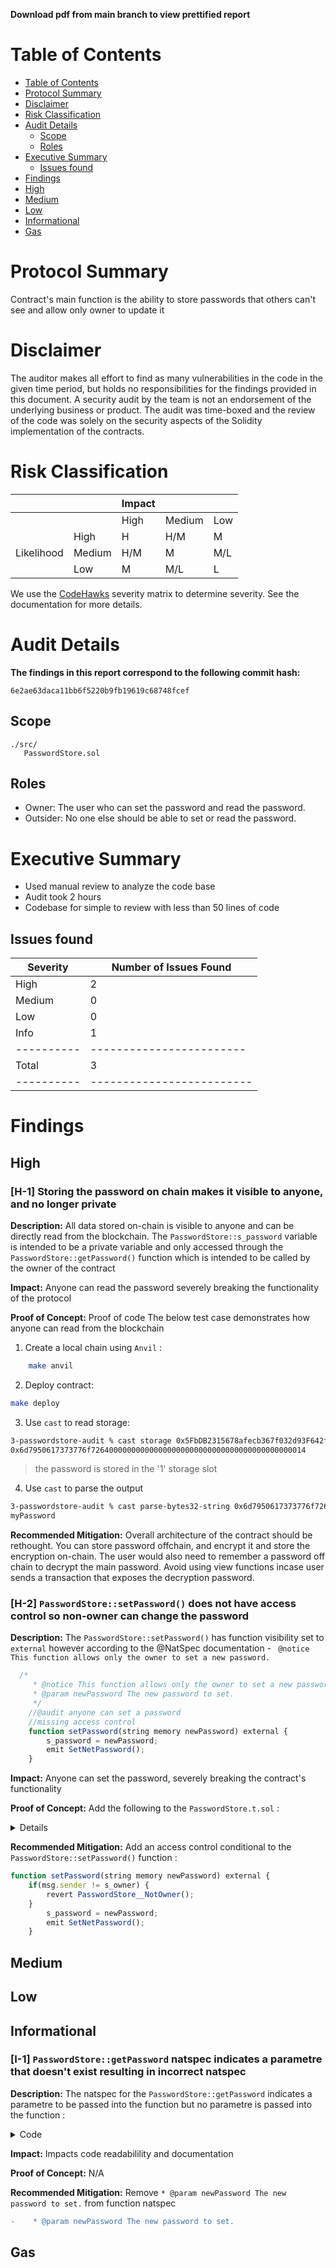 **Download pdf from main branch to view prettified report**

# Table of Contents

- [Table of Contents](#table-of-contents)
- [Protocol Summary](#protocol-summary)
- [Disclaimer](#disclaimer)
- [Risk Classification](#risk-classification)
- [Audit Details](#audit-details)
  - [Scope](#scope)
  - [Roles](#roles)
- [Executive Summary](#executive-summary)
  - [Issues found](#issues-found)
- [Findings](#findings)
- [High](#high)
- [Medium](#medium)
- [Low](#low)
- [Informational](#informational)
- [Gas](#gas)

# Protocol Summary

Contract's main function is the ability to store passwords that others can't see and allow only owner to update it

# Disclaimer

The auditor makes all effort to find as many vulnerabilities in the code in the given time period, but holds no responsibilities for the findings provided in this document. A security audit by the team is not an endorsement of the underlying business or product. The audit was time-boxed and the review of the code was solely on the security aspects of the Solidity implementation of the contracts.

# Risk Classification

|            |        | Impact |        |     |
| ---------- | ------ | ------ | ------ | --- |
|            |        | High   | Medium | Low |
|            | High   | H      | H/M    | M   |
| Likelihood | Medium | H/M    | M      | M/L |
|            | Low    | M      | M/L    | L   |

We use the [CodeHawks](https://docs.codehawks.com/hawks-auditors/how-to-evaluate-a-finding-severity) severity matrix to determine severity. See the documentation for more details.

# Audit Details

**The findings in this report correspond to the following commit hash:**

```
6e2ae63daca11bb6f5220b9fb19619c68748fcef
```

## Scope

```
./src/
   PasswordStore.sol
```

## Roles

- Owner: The user who can set the password and read the password.
- Outsider: No one else should be able to set or read the password.

# Executive Summary

- Used manual review to analyze the code base
- Audit took 2 hours
- Codebase for simple to review with less than 50 lines of code

## Issues found

| Severity   | Number of Issues Found    |
| ---------- | ------------------------- |
| High       | 2                         |
| Medium     | 0                         |
| Low        | 0                         |
| Info       | 1                         |
| ---------- | ------------------------  |
| Total      | 3                         |
| ---------- | ------------------------- |

# Findings

## High

### [H-1] Storing the password on chain makes it visible to anyone, and no longer private

**Description:** All data stored on-chain is visible to anyone and can be directly read from the blockchain. The `PasswordStore::s_password` variable is intended to be a private variable and only accessed through the `PasswordStore::getPassword()` function which is intended to be called by the owner of the contract

**Impact:** Anyone can read the password severely breaking the functionality of the protocol

**Proof of Concept:** Proof of code
The below test case demonstrates how anyone can read from the blockchain

1. Create a local chain using `Anvil` :

```zsh
    make anvil
```

2. Deploy contract:

```zsh
make deploy
```

3. Use `cast` to read storage:

```zsh
3-passwordstore-audit % cast storage 0x5FbDB2315678afecb367f032d93F642f64180aa3 1 --rpc-url http://127.0.0.1:8545
0x6d7950617373776f726400000000000000000000000000000000000000000014
```

> the password is stored in the '1' storage slot

4. Use `cast` to parse the output

```zsh
3-passwordstore-audit % cast parse-bytes32-string 0x6d7950617373776f726400000000000000000000000000000000000000000014
myPassword
```

**Recommended Mitigation:**
Overall architecture of the contract should be rethought. You can store password offchain, and encrypt it and store the encryption on-chain. The user would also need to remember a password off chain to decrypt the main password. Avoid using view functions incase user sends a transaction that exposes the decryption password.

### [H-2] `PasswordStore::setPassword()` does not have access control so non-owner can change the password

**Description:** The `PasswordStore::setPassword()` has function visibility set to `external` however according to the @NatSpec documentation - ` @notice This function allows only the owner to set a new password.`

```javascript
  /*
     * @notice This function allows only the owner to set a new password.
     * @param newPassword The new password to set.
     */
    //@audit anyone can set a password
    //missing access control
    function setPassword(string memory newPassword) external {
        s_password = newPassword;
        emit SetNetPassword();
    }
```

**Impact:** Anyone can set the password, severely breaking the contract's functionality

**Proof of Concept:** Add the following to the `PasswordStore.t.sol` :

<details>

```javascript
function test_anyone_can_set_password(address randomAddress) public {
        vm.assume(randomAddress != owner);
        vm.prank(randomAddress);
        string memory expectedPassword = "myNewPassword";
        passwordStore.setPassword(expectedPassword);

        vm.prank(owner);
        string memory actualPassword = passwordStore.getPassword();
        assertEq(actualPassword, expectedPassword);
    }

```

</details>

**Recommended Mitigation:** Add an access control conditional to the `PasswordStore::setPassword()` function :

```javascript
function setPassword(string memory newPassword) external {
    if(msg.sender != s_owner) {
        revert PasswordStore__NotOwner();
    }
        s_password = newPassword;
        emit SetNetPassword();
    }

```

## Medium

## Low

## Informational

### [I-1] `PasswordStore::getPassword` natspec indicates a parametre that doesn't exist resulting in incorrect natspec

**Description:** The natspec for the `PasswordStore::getPassword` indicates a parametre to be passed into the function but no parametre is passed into the function :

<details>
<summary>Code</summary>

```javascript

 /*
     * @notice This allows only the owner to retrieve the password.
     * @audit no newPassword parametre passed to the function
     * @param newPassword The new password to set.
     */
    function getPassword() external view returns (string memory) {
        if (msg.sender != s_owner) {
            revert PasswordStore__NotOwner();
        }
        return s_password;
    }
```

</details>

**Impact:** Impacts code readabilility and documentation

**Proof of Concept:** N/A

**Recommended Mitigation:**
Remove `* @param newPassword The new password to set.` from function natspec

```diff
-    * @param newPassword The new password to set.
```

## Gas
